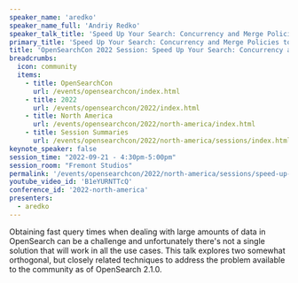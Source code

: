 ```yaml
---
speaker_name: 'aredko'
speaker_name_full: 'Andriy Redko'
speaker_talk_title: 'Speed Up Your Search: Concurrency and Merge Policies to the Rescue'
primary_title: 'Speed Up Your Search: Concurrency and Merge Policies to the Rescue'
title: 'OpenSearchCon 2022 Session: Speed Up Your Search: Concurrency and Merge Policies to the Rescue'
breadcrumbs:
  icon: community
  items:
    - title: OpenSearchCon
      url: /events/opensearchcon/index.html
    - title: 2022
      url: /events/opensearchcon/2022/index.html
    - title: North America
      url: /events/opensearchcon/2022/north-america/index.html
    - title: Session Summaries
      url: /events/opensearchcon/2022/north-america/sessions/index.html
keynote_speaker: false
session_time: "2022-09-21 - 4:30pm-5:00pm"
session_room: "Fremont Studios"
permalink: '/events/opensearchcon/2022/north-america/sessions/speed-up-your-search-concurrency-and-merge-policies-to-the-rescue.html'
youtube_video_id: 'B1eYURNTTcQ'
conference_id: '2022-north-america'
presenters:
  - aredko
---
```

Obtaining fast query times when dealing with large amounts of data in OpenSearch can be a challenge and unfortunately there's not a single solution that will work in all the use cases. This talk explores two somewhat orthogonal, but closely related techniques to address the problem available to the community as of OpenSearch 2.1.0.
